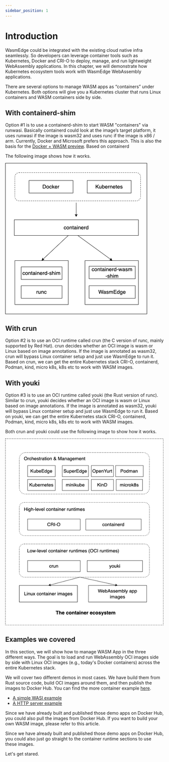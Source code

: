 ```yaml
---
sidebar_position: 1
---
```


# Introduction

WasmEdge could be integrated with the existing cloud native infra seamlessly. So developers can leverage container tools such as Kubernetes, Docker and CRI-O to deploy, manage, and run lightweight WebAssembly applications. In this chapter, we will demonstrate how Kubernetes ecosystem tools work with WasmEdge WebAssembly applications.

There are several options to manage WASM apps as “containers” under Kubernetes. Both options will give you a Kubernetes cluster that runs Linux containers and WASM containers side by side.

## With containerd-shim

Option #1 is to use a containerd-shim to start WASM "containers" via runwasi. Basically containerd could look at the image’s target platform, it uses runwasi if the image is wasm32 and uses runc if the image is x86 / arm. Currently, Docker and Microsoft prefers this approach. This is also the basis for the [Docker + WASM preview](https://www.docker.com/blog/docker-wasm-technical-preview/). Based on containerd

The following image shows how it works.

![Containerd](containerd.png)

## With crun

Option #2 is to use an OCI runtime called crun (the C version of runc, mainly supported by Red Hat). crun decides whether an OCI image is wasm or Linux based on image annotations. If the image is annotated as wasm32, crun will bypass Linux container setup and just use WasmEdge to run it. Based on crun, we can get the entire Kubernetes stack CRI-O, containerd, Podman, kind, micro k8s, k8s etc to work with WASM images.

## With youki

Option #3 is to use an OCI runtime called youki (the Rust version of runc). Similar to crun, youki decides whether an OCI image is wasm or Linux based on image annotations. If the image is annotated as wasm32, youki will bypass Linux container setup and just use WasmEdge to run it. Based on youki, we can get the entire Kubernetes stack CRI-O, containerd, Podman, kind, micro k8s, k8s etc to work with WASM images.

Both crun and youki could use the following image to show how it works.

![Kubernetes](kubernetes.png)

## Examples we covered

In this section, we will show how to manage WASM App in the three different ways. The goal is to load and run WebAssembly OCI images side by side with Linux OCI images (e.g., today's Docker containers) across the entire Kubernetes stack.

We will cover two different demos in most cases. We have build them from Rust source code, build OCI images around them, and then publish the images to Docker Hub. You can find the more container example [here](https://github.com/second-state/wasmedge-containers-examples).

- [A simple WASI example](https://github.com/second-state/wasmedge-containers-examples/blob/main/simple_wasi_app.md)
- [A HTTP server example](https://github.com/second-state/wasmedge-containers-examples/blob/main/http_server_wasi_app.md)

Since we have already built and published those demo apps on Docker Hub, you could also pull the images from Docker Hub. If you want to build your own WASM image, please refer to this article.

Since we have already built and published those demo apps on Docker Hub, you could also just go straight to the container runtime sections to use these images.

Let's get stared.
